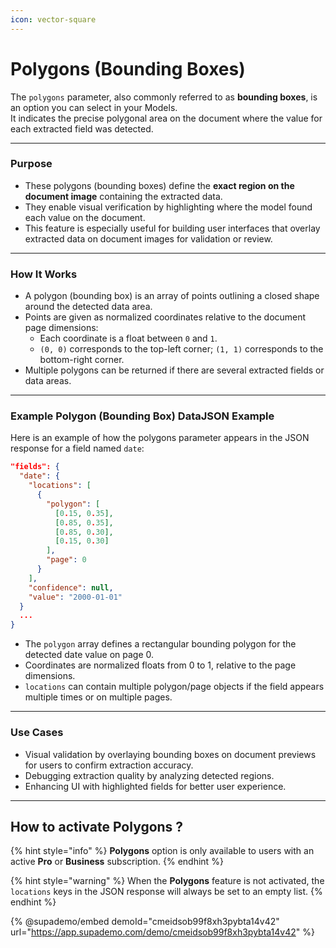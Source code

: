 ```yaml
---
icon: vector-square
---
```


# Polygons (Bounding Boxes)

The `polygons` parameter, also commonly referred to as **bounding boxes**, is an option you can select in your Models. \
It indicates the precise polygonal area on the document where the value for each extracted field was detected.

***

### Purpose <a href="#purpose" id="purpose"></a>

* These polygons (bounding boxes) define the **exact region on the document image** containing the extracted data.
* They enable visual verification by highlighting where the model found each value on the document.
* This feature is especially useful for building user interfaces that overlay extracted data on document images for validation or review.

***

### How It Works <a href="#how-it-works" id="how-it-works"></a>

* A polygon (bounding box) is an array of points outlining a closed shape around the detected data area.
* Points are given as normalized coordinates relative to the document page dimensions:
  * Each coordinate is a float between `0` and `1`.
  * `(0, 0)` corresponds to the top-left corner; `(1, 1)` corresponds to the bottom-right corner.
* Multiple polygons can be returned if there are several extracted fields or data areas.

***

### Example Polygon (Bounding Box) DataJSON Example <a href="#example-polygon-bounding-box-data" id="example-polygon-bounding-box-data"></a>

Here is an example of how the polygons parameter appears in the JSON response for a field named `date`:

```json
"fields": {
  "date": {
    "locations": [
      {
        "polygon": [
          [0.15, 0.35],
          [0.85, 0.35],
          [0.85, 0.30],
          [0.15, 0.30]
        ],
        "page": 0
      }
    ],
    "confidence": null,
    "value": "2000-01-01"
  }
  ...
}
```

* The `polygon` array defines a rectangular bounding polygon for the detected date value on page 0.
* Coordinates are normalized floats from 0 to 1, relative to the page dimensions.
* `locations` can contain multiple polygon/page objects if the field appears multiple times or on multiple pages.

***

### Use Cases <a href="#use-cases" id="use-cases"></a>

* Visual validation by overlaying bounding boxes on document previews for users to confirm extraction accuracy.
* Debugging extraction quality by analyzing detected regions.
* Enhancing UI with highlighted fields for better user experience.

***

## **How to activate Polygons ?**&#x20;

{% hint style="info" %}
**Polygons** option is only available to users with an active **Pro** or **Business** subscription.
{% endhint %}

{% hint style="warning" %}
When the **Polygons** feature is not activated, the `locations` keys in the JSON response will always be set to an empty list.
{% endhint %}

{% @supademo/embed demoId="cmeidsob99f8xh3pybta14v42" url="https://app.supademo.com/demo/cmeidsob99f8xh3pybta14v42" %}
